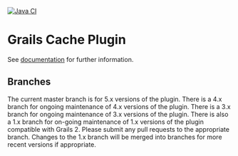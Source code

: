 [![Java CI](https://github.com/grails/grails-cache/workflows/Java%20CI/badge.svg)](https://github.com/grails-plugins/grails-cache/actions?query=workflow%3A%22Java+CI%22)

Grails Cache Plugin
============

See [documentation](https://grails.github.io/grails-cache/) for further information.

## Branches

The current master branch is for 5.x versions of the plugin.
There is a 4.x branch for ongoing maintenance of 4.x versions of the plugin.
There is a 3.x branch for ongoing maintenance of 3.x versions of the plugin.
There is also a 1.x branch for on-going maintenance of 1.x versions of the plugin compatible with Grails 2.
Please submit any pull requests to the appropriate branch.
Changes to the 1.x branch will be merged into branches for more recent versions if appropriate.
